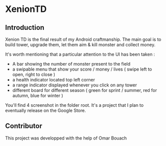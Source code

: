 # XenionTD

## Introduction

Xenion TD is the final result of my Android craftmanship. The main goal is to build tower, upgrade them, let them aim & kill monster and collect money.

It's worth mentioning that a particular attention to the UI has been taken :
- A bar showing the number of monster present to the field
- a swipable menu that show your score / money / lives ( swipe left to open, right to close )
- a health indicator located top left corner
- a range indicator displayed whenever you click on any tower
- different board for different season ( green for sprint / summer, red for autumn, blue for winter )

You'll find 4 screenshot in the folder root.
It's a project that I plan to eventually release on the Google Store.

## Contributor

This project was developped with the help of Omar Bouach
